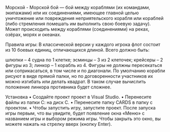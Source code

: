 Морской - Морской бой — бой между кораблями (их командами, экипажами) или их соединениями, имеющее главной целью уничтожение 
или повреждения неприятельского корабля или кораблей (либо стремления помешать им выполнить свою боевую задачу). 
Может происходить между кораблями (соединениями) на реках, озёрах, морях и океанах.

Правила игры:
В классической версии у каждого игрока флот состоит из 10 боевых единиц, отличающихся длиной. Всего должно быть:

шлюпки – 4 судна по 1 клетке;
эсминцы – 3 из 2 клеточек;
крейсеры – 2 фигуры из 3;
линкор – 1 корабль из 4.
Фигуры не должны пересекаться или соприкасаться, в том числе и по диагонали. По умолчанию корабли рисуют в виде прямой палки, 
но по договоренности участников их можно изгибать или делать квадрат. В таком случае вычислить положение линкора противника будет сложнее.

Установка
• Создайте проект проект в Visual Studio.
• Перенесите файлы из папки С: на диск С.
• Перенесите папку CARDS в папку с проектом.
• Чтобы запустить игру, запустите проект. После запуска игры первым, что вы увидите, будет появление окна «Меню» с
названием игры и выбором режима игры. Чтобы закрыть это окно, вы можете нажать на стрелку вверх (кнопку Enter).
